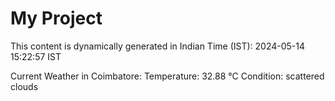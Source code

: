 # My Project

This content is dynamically generated in Indian Time (IST): 2024-05-14 15:22:57 IST


Current Weather in Coimbatore:
Temperature: 32.88 °C
Condition: scattered clouds
